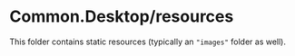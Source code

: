# Common.Desktop/resources

This folder contains static resources (typically an `"images"` folder as well).
